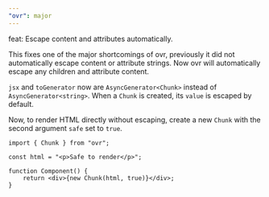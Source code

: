 ```yaml
---
"ovr": major
---
```


feat: Escape content and attributes automatically.

This fixes one of the major shortcomings of ovr, previously it did not automatically escape content or attribute strings. Now ovr will automatically escape any children and attribute content.

`jsx` and `toGenerator` now are `AsyncGenerator<Chunk>` instead of `AsyncGenerator<string>`. When a `Chunk` is created, its `value` is escaped by default.

Now, to render HTML directly without escaping, create a new `Chunk` with the second argument `safe` set to `true`.

```tsx
import { Chunk } from "ovr";

const html = "<p>Safe to render</p>";

function Component() {
	return <div>{new Chunk(html, true)}</div>;
}
```
